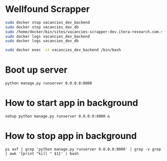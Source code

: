 # Wellfound Scrapper

```bash
sudo docker stop vacancies_dev_backend
sudo docker stop vacancies_dev_db
sudo /home/docker/bin/sites/vacancies-scrapper-dev.itera-research.com.sh
sudo docker logs vacancies_dev_backend
sudo docker logs vacancies_dev_db

sudo docker exec -it vacancies_dev_backend /bin/bash
```

# Boot up server

```
python manage.py runserver 0.0.0.0:8000
```

# How to start app in background

```
nohup python manage.py runserver 0.0.0.0:8000 &
```

# How to stop app in background
```
ps axf | grep 'python manage.py runserver 0.0.0.0:8000' | grep -v grep | awk '{print "kill " $1}' | bash
```
